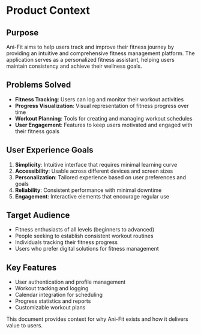 # Product Context

## Purpose
Ani-Fit aims to help users track and improve their fitness journey by providing an intuitive and comprehensive fitness management platform. The application serves as a personalized fitness assistant, helping users maintain consistency and achieve their wellness goals.

## Problems Solved
- **Fitness Tracking**: Users can log and monitor their workout activities
- **Progress Visualization**: Visual representation of fitness progress over time
- **Workout Planning**: Tools for creating and managing workout schedules
- **User Engagement**: Features to keep users motivated and engaged with their fitness goals

## User Experience Goals
1. **Simplicity**: Intuitive interface that requires minimal learning curve
2. **Accessibility**: Usable across different devices and screen sizes
3. **Personalization**: Tailored experience based on user preferences and goals
4. **Reliability**: Consistent performance with minimal downtime
5. **Engagement**: Interactive elements that encourage regular use

## Target Audience
- Fitness enthusiasts of all levels (beginners to advanced)
- People seeking to establish consistent workout routines
- Individuals tracking their fitness progress
- Users who prefer digital solutions for fitness management

## Key Features
- User authentication and profile management
- Workout tracking and logging
- Calendar integration for scheduling
- Progress statistics and reports
- Customizable workout plans

This document provides context for why Ani-Fit exists and how it delivers value to users. 